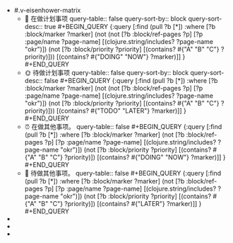 - #.v-eisenhower-matrix
	- 📅 在做计划事项
	  query-table:: false
	  query-sort-by:: block
	  query-sort-desc:: true
	  #+BEGIN_QUERY
	  {:query [:find (pull ?b [*])
	           :where
	           [?b :block/marker ?marker]
	           (not (not [?b :block/ref-pages ?p]
	           [?p :page/name ?page-name]
	           [(clojure.string/includes? ?page-name "okr")])
	           (not [?b :block/priority ?priority]
	           [(contains? #{"A" "B" "C"} ?priority)]))
	           [(contains? #{"DOING" "NOW"} ?marker)]]
	   }
	  #+END_QUERY
	- 🌞 待做计划事项
	  query-table:: false
	  query-sort-by:: block
	  query-sort-desc:: false
	  #+BEGIN_QUERY
	  {:query [:find (pull ?b [*])
	           :where
	           [?b :block/marker ?marker]
	           (not (not [?b :block/ref-pages ?p]
	           [?p :page/name ?page-name]
	           [(clojure.string/includes? ?page-name "okr")])
	           (not [?b :block/priority ?priority]
	           [(contains? #{"A" "B" "C"} ?priority)]))
	           [(contains? #{"TODO" "LATER"} ?marker)]]
	   }
	  #+END_QUERY
	- ⏰ 在做其他事项。
	  query-table:: false
	  #+BEGIN_QUERY
	  {:query [:find (pull ?b [*])
	           :where
	           [?b :block/marker ?marker]
	           (not [?b :block/ref-pages ?p]
	           [?p :page/name ?page-name]
	           [(clojure.string/includes? ?page-name "okr")])
	           (not [?b :block/priority ?priority]
	           [(contains? #{"A" "B" "C"} ?priority)])
	           [(contains? #{"DOING" "NOW"} ?marker)]]
	   }
	  #+END_QUERY
	- 🚮 待做其他事项。
	  query-table:: false
	  #+BEGIN_QUERY
	  {:query [:find (pull ?b [*])
	           :where
	           [?b :block/marker ?marker]
	           (not [?b :block/ref-pages ?p]
	           [?p :page/name ?page-name]
	           [(clojure.string/includes? ?page-name "okr")])
	           (not [?b :block/priority ?priority]
	           [(contains? #{"A" "B" "C"} ?priority)])
	           [(contains? #{"LATER"} ?marker)]]
	   }
	  #+END_QUERY
-
-
-